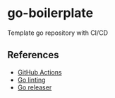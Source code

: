 # go-boilerplate
Template go repository with CI/CD

## References 

- [GitHub Actions](https://olegk.dev/github-actions-and-go)
- [Go linting](https://olegk.dev/go-linters-configuration-the-right-version)
- [Go releaser](https://goreleaser.com/quick-start/)